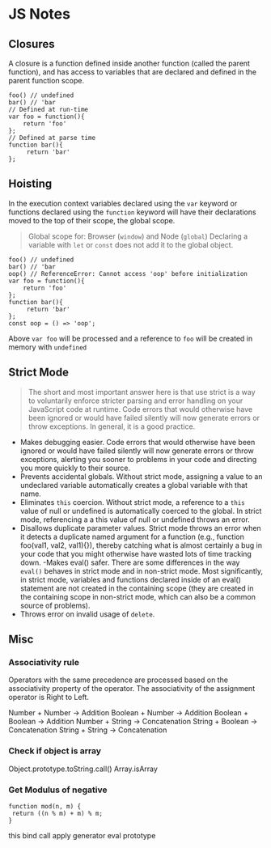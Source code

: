 # JS Notes

## Closures
A closure is a function defined inside another function (called the parent function), and has access to variables that are declared and defined in the parent function scope.

```
foo() // undefined
bar() // 'bar
// Defined at run-time
var foo = function(){ 
    return 'foo'
}; 
// Defined at parse time
function bar(){ 
     return 'bar'
};

```

## Hoisting
In the execution context variables declared using the `var` keyword or functions declared using the `function` keyword will have their declarations moved to the top of their scope, the global scope.  
>Global scope for: Browser (`window`) and Node (`global`)
>Declaring a variable with `let` or `const` does not add it to the global object.
```
foo() // undefined
bar() // 'bar
oop() // ReferenceError: Cannot access 'oop' before initialization
var foo = function(){ 
    return 'foo'
}; 
function bar(){ 
     return 'bar'
};
const oop = () => 'oop';
```
Above `var foo` will be processed and a reference to `foo` will be created in memory with `undefined`

## Strict Mode

>The short and most important answer here is that use strict is a way to voluntarily enforce stricter parsing and error handling on your JavaScript code at runtime. Code errors that would otherwise have been ignored or would have failed silently will now generate errors or throw exceptions. In general, it is a good practice.

- Makes debugging easier. Code errors that would otherwise have been ignored or would have failed silently will now generate errors or throw exceptions, alerting you sooner to problems in your code and directing you more quickly to their source.
- Prevents accidental globals. Without strict mode, assigning a value to an undeclared variable automatically creates a global variable with that name. 
- Eliminates `this` coercion. Without strict mode, a reference to a `this` value of null or undefined is automatically coerced to the global. In strict mode, referencing a a this value of null or undefined throws an error.
- Disallows duplicate parameter values. Strict mode throws an error when it detects a duplicate named argument for a function (e.g., function foo(val1, val2, val1){}), thereby catching what is almost certainly a bug in your code that you might otherwise have wasted lots of time tracking down.
-Makes eval() safer. There are some differences in the way `eval()` behaves in strict mode and in non-strict mode. Most significantly, in strict mode, variables and functions declared inside of an eval() statement are not created in the containing scope (they are created in the containing scope in non-strict mode, which can also be a common source of problems).
- Throws error on invalid usage of `delete`.  

## Misc
### Associativity rule 

Operators with the same precedence are processed based on the associativity property of the operator. The associativity of the assignment operator is Right to Left.

Number + Number -> Addition
Boolean + Number -> Addition
Boolean + Boolean -> Addition
Number + String -> Concatenation
String + Boolean -> Concatenation
String + String -> Concatenation

###  Check if object is array
 Object.prototype.toString.call()
 Array.isArray
 ### Get Modulus of negative
 ```
 function mod(n, m) {
  return ((n % m) + m) % m;
}
 ```

this
bind
call
apply
generator
eval
prototype
<!--stackedit_data:
eyJoaXN0b3J5IjpbMTY1NjI0OTQ3NSw2MDI2NjgyLDMyMzkyMj
c4MiwyMjU0MjI0MjMsNTQyMjE5MDczLDE0ODYzMzI2OTVdfQ==

-->